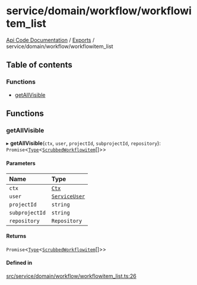 # service/domain/workflow/workflowitem\_list
 
[Api Code Documentation](../README.md) / [Exports](../modules.md) / service/domain/workflow/workflowitem\_list

## Table of contents

### Functions

- [getAllVisible](service_domain_workflow_workflowitem_list.md#getallvisible)

## Functions

### getAllVisible

▸ **getAllVisible**(`ctx`, `user`, `projectId`, `subprojectId`, `repository`): `Promise`<[`Type`](result.md#type)<[`ScrubbedWorkflowitem`](service_domain_workflow_workflowitem.md#scrubbedworkflowitem)[]\>\>

#### Parameters

| Name | Type |
| :------ | :------ |
| `ctx` | [`Ctx`](../interfaces/lib_ctx.Ctx.md) |
| `user` | [`ServiceUser`](../interfaces/service_domain_organization_service_user.ServiceUser.md) |
| `projectId` | `string` |
| `subprojectId` | `string` |
| `repository` | `Repository` |

#### Returns

`Promise`<[`Type`](result.md#type)<[`ScrubbedWorkflowitem`](service_domain_workflow_workflowitem.md#scrubbedworkflowitem)[]\>\>

#### Defined in

[src/service/domain/workflow/workflowitem_list.ts:26](https://github.com/openkfw/TruBudget/blob/b9aaff0/api/src/service/domain/workflow/workflowitem_list.ts#L26)
